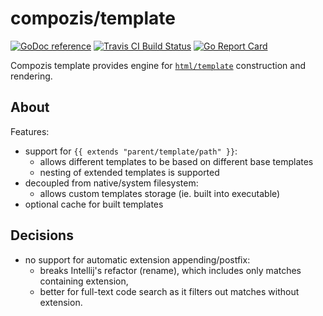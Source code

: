 compozis/template
=================

[![GoDoc reference](https://img.shields.io/badge/godoc-reference-5272B4)](https://godoc.org/github.com/compozis/template)
[![Travis CI Build Status](https://travis-ci.org/compozis/template.svg?branch=master)](https://travis-ci.org/compozis/template)
[![Go Report Card](https://goreportcard.com/badge/github.com/compozis/template)](https://goreportcard.com/report/github.com/compozis/template)

Compozis template provides engine for [`html/template`](https://golang.org/pkg/html/template/) construction and rendering.

## About

Features:

* support for `{{ extends "parent/template/path" }}`:
  * allows different templates to be based on different base templates
  * nesting of extended templates is supported
* decoupled from native/system filesystem:
  * allows custom templates storage (ie. built into executable)
* optional cache for built templates 

## Decisions

- no support for automatic extension appending/postfix:
  - breaks Intellij's refactor (rename), which includes only matches containing extension,
  - better for full-text code search as it filters out matches without extension. 